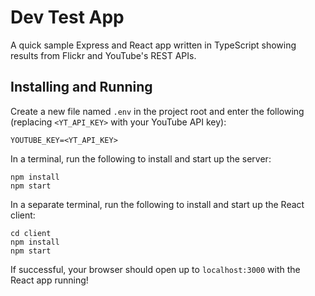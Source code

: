 # Dev Test App

A quick sample Express and React app written in TypeScript showing results from Flickr and YouTube's REST APIs.

## Installing and Running

Create a new file named `.env` in the project root and enter the following (replacing `<YT_API_KEY>` with your YouTube API key):
```
YOUTUBE_KEY=<YT_API_KEY>
```

In a terminal, run the following to install and start up the server:
```
npm install
npm start
```

In a separate terminal, run the following to install and start up the React client:
```
cd client
npm install
npm start
```

If successful, your browser should open up to `localhost:3000` with the React app running!
